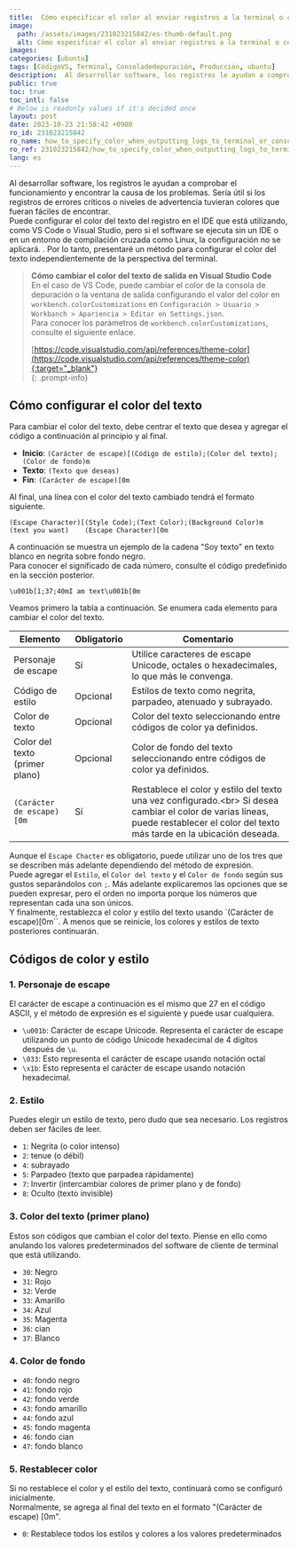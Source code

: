 ```yaml
---
title:  Cómo especificar el color al enviar registros a la terminal o consola
image:
  path: /assets/images/231023215842/es-thumb-default.png
  alt: Cómo especificar el color al enviar registros a la terminal o consola
images: 
categories: [ubuntu]
tags: [CódigoVS, Terminal, Consoladedepuración, Producción, ubuntu]
description:  Al desarrollar software, los registros le ayudan a comprobar el funcionamiento y encontrar la causa de los problemas. Sería útil si los registros de errores críticos o niveles de advertencia tuvieran colores que fueran fáciles de encontrar. Puede configurar el color del texto del registro en el IDE que está utilizando, como VS Code o Visual Studio, pero si el software se ejecuta sin un IDE o en un entorno de compilación cruzada como Linux, la configuración no se aplicará. . Por lo tanto, presentaré un método para configurar el color del texto independientemente de la perspectiva del terminal.
public: true
toc: true
toc_intl: false
# Below is readonly values if it's decided once
layout: post
date: 2023-10-23 21:58:42 +0900
ro_id: 231023215842
ro_name: how_to_specify_color_when_outputting_logs_to_terminal_or_console
ro_ref: 231023215842/how_to_specify_color_when_outputting_logs_to_terminal_or_console
lang: es
---
```

Al desarrollar software, los registros le ayudan a comprobar el funcionamiento y encontrar la causa de los problemas. Sería útil si los registros de errores críticos o niveles de advertencia tuvieran colores que fueran fáciles de encontrar.  
Puede configurar el color del texto del registro en el IDE que está utilizando, como VS Code o Visual Studio, pero si el software se ejecuta sin un IDE o en un entorno de compilación cruzada como Linux, la configuración no se aplicará. . Por lo tanto, presentaré un método para configurar el color del texto independientemente de la perspectiva del terminal.  
> **Cómo cambiar el color del texto de salida en Visual Studio Code**  
> En el caso de VS Code, puede cambiar el color de la consola de depuración o la ventana de salida configurando el valor del color en `workbench.colorCustomizations` en `Configuración > Usuario > Workbanch > Apariencia > Editar en Settings.json`.  
> Para conocer los parámetros de `workbench.colorCustomizations`, consulte el siguiente enlace.  
>   
> [https://code.visualstudio.com/api/references/theme-color](https://code.visualstudio.com/api/references/theme-color){:target="_blank"}    
{: .prompt-info}
## Cómo configurar el color del texto
Para cambiar el color del texto, debe centrar el texto que desea y agregar el código a continuación al principio y al final.  
- **Inicio**: `(Carácter de escape)[(Código de estilo);(Color del texto);(Color de fondo)m`
- **Texto**: `(Texto que deseas)`
- **Fin**: `(Carácter de escape)[0m`

Al final, una línea con el color del texto cambiado tendrá el formato siguiente.  

```
(Escape Character)[(Style Code);(Text Color);(Background Color)m    (text you want)    (Escape Character)[0m
```
A continuación se muestra un ejemplo de la cadena "Soy texto" en texto blanco en negrita sobre fondo negro.  
Para conocer el significado de cada número, consulte el código predefinido en la sección posterior.  

```
\u001b[1;37;40mI am text\u001b[0m
```
Veamos primero la tabla a continuación. Se enumera cada elemento para cambiar el color del texto.  

|Elemento|Obligatorio|Comentario
| ---------------------- | --------- | ----------------------------------------------------------------------------------------------------------------------------------------------------------- |
|Personaje de escape|Sí|Utilice caracteres de escape Unicode, octales o hexadecimales, lo que más le convenga.
|Código de estilo|Opcional|Estilos de texto como negrita, parpadeo, atenuado y subrayado.
|Color de texto|Opcional|Color del texto seleccionando entre códigos de color ya definidos.
|Color del texto (primer plano)|Opcional|Color de fondo del texto seleccionando entre códigos de color ya definidos.
|`(Carácter de escape)[0m`|Sí|Restablece el color y estilo del texto una vez configurado.&lt;br> Si desea cambiar el color de varias líneas, puede restablecer el color del texto más tarde en la ubicación deseada.

Aunque el `Escape Chacter` es obligatorio, puede utilizar uno de los tres que se describen más adelante dependiendo del método de expresión.  
Puede agregar el `Estilo`, el `Color del texto` y el `Color de fondo` según sus gustos separándolos con `;`. Más adelante explicaremos las opciones que se pueden expresar, pero el orden no importa porque los números que representan cada una son únicos.  
Y finalmente, restablezca el color y estilo del texto usando `(Carácter de escape)[0m``. A menos que se reinicie, los colores y estilos de texto posteriores continuarán.  
## Códigos de color y estilo
### 1. Personaje de escape
El carácter de escape a continuación es el mismo que 27 en el código ASCII, y el método de expresión es el siguiente y puede usar cualquiera.  
- `\u001b`: Carácter de escape Unicode. Representa el carácter de escape utilizando un punto de código Unicode hexadecimal de 4 dígitos después de `\u`.
- `\033`: Esto representa el carácter de escape usando notación octal
- `\x1b`: Esto representa el carácter de escape usando notación hexadecimal.

### 2. Estilo
Puedes elegir un estilo de texto, pero dudo que sea necesario. Los registros deben ser fáciles de leer.  
- `1`: Negrita (o color intenso)
- `2`: tenue (o débil)
- `4`: subrayado
- `5`: Parpadeo (texto que parpadea rápidamente)
- `7`: Invertir (intercambiar colores de primer plano y de fondo)
- `8`: Oculto (texto invisible)

### 3. Color del texto (primer plano)
Estos son códigos que cambian el color del texto. Piense en ello como anulando los valores predeterminados del software de cliente de terminal que está utilizando.  
- `30`: Negro
- `31`: Rojo
- `32`: Verde
- `33`: Amarillo
- `34`: Azul
- `35`: Magenta
- `36`: cian
- `37`: Blanco

### 4. Color de fondo
- `40`: fondo negro
- `41`: fondo rojo
- `42`: fondo verde
- `43`: fondo amarillo
- `44`: fondo azul
- `45`: fondo magenta
- `46`: fondo cian
- `47`: fondo blanco

### 5. Restablecer color
Si no restablece el color y el estilo del texto, continuará como se configuró inicialmente.  
Normalmente, se agrega al final del texto en el formato "(Carácter de escape) [0m".  
- `0`: Restablece todos los estilos y colores a los valores predeterminados
